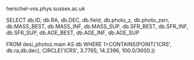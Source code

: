 herschel-vos.phys.sussex.ac.uk



SELECT
    db.ID,
    db.RA,
    db.DEC,
    db.field,
    db.photo_z,
    db.photo_zerr,
    db.MASS_BEST,
    db.MASS_INF,
    db.MASS_SUP,
    db.SFR_BEST,
    db.SFR_INF,
    db.SFR_SUP,
    db.AGE_BEST,
    db.AGE_INF,
    db.AGE_SUP
    
FROM desi_photoz.main AS db
WHERE 1=CONTAINS(POINT('ICRS', db.ra,db.dec),
CIRCLE('ICRS', 3.7765, 14.2396, 100.0/3600.))
